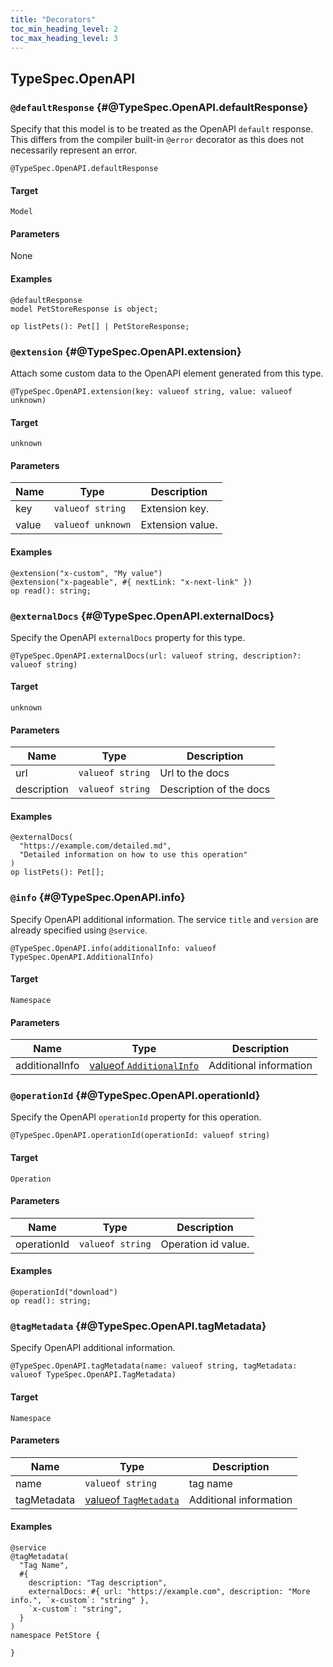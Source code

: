 ```yaml
---
title: "Decorators"
toc_min_heading_level: 2
toc_max_heading_level: 3
---
```


## TypeSpec.OpenAPI

### `@defaultResponse` {#@TypeSpec.OpenAPI.defaultResponse}

Specify that this model is to be treated as the OpenAPI `default` response.
This differs from the compiler built-in `@error` decorator as this does not necessarily represent an error.

```typespec
@TypeSpec.OpenAPI.defaultResponse
```

#### Target

`Model`

#### Parameters

None

#### Examples

```typespec
@defaultResponse
model PetStoreResponse is object;

op listPets(): Pet[] | PetStoreResponse;
```

### `@extension` {#@TypeSpec.OpenAPI.extension}

Attach some custom data to the OpenAPI element generated from this type.

```typespec
@TypeSpec.OpenAPI.extension(key: valueof string, value: valueof unknown)
```

#### Target

`unknown`

#### Parameters

| Name  | Type              | Description      |
| ----- | ----------------- | ---------------- |
| key   | `valueof string`  | Extension key.   |
| value | `valueof unknown` | Extension value. |

#### Examples

```typespec
@extension("x-custom", "My value")
@extension("x-pageable", #{ nextLink: "x-next-link" })
op read(): string;
```

### `@externalDocs` {#@TypeSpec.OpenAPI.externalDocs}

Specify the OpenAPI `externalDocs` property for this type.

```typespec
@TypeSpec.OpenAPI.externalDocs(url: valueof string, description?: valueof string)
```

#### Target

`unknown`

#### Parameters

| Name        | Type             | Description             |
| ----------- | ---------------- | ----------------------- |
| url         | `valueof string` | Url to the docs         |
| description | `valueof string` | Description of the docs |

#### Examples

```typespec
@externalDocs(
  "https://example.com/detailed.md",
  "Detailed information on how to use this operation"
)
op listPets(): Pet[];
```

### `@info` {#@TypeSpec.OpenAPI.info}

Specify OpenAPI additional information.
The service `title` and `version` are already specified using `@service`.

```typespec
@TypeSpec.OpenAPI.info(additionalInfo: valueof TypeSpec.OpenAPI.AdditionalInfo)
```

#### Target

`Namespace`

#### Parameters

| Name           | Type                                                                        | Description            |
| -------------- | --------------------------------------------------------------------------- | ---------------------- |
| additionalInfo | [valueof `AdditionalInfo`](./data-types.md#TypeSpec.OpenAPI.AdditionalInfo) | Additional information |

### `@operationId` {#@TypeSpec.OpenAPI.operationId}

Specify the OpenAPI `operationId` property for this operation.

```typespec
@TypeSpec.OpenAPI.operationId(operationId: valueof string)
```

#### Target

`Operation`

#### Parameters

| Name        | Type             | Description         |
| ----------- | ---------------- | ------------------- |
| operationId | `valueof string` | Operation id value. |

#### Examples

```typespec
@operationId("download")
op read(): string;
```

### `@tagMetadata` {#@TypeSpec.OpenAPI.tagMetadata}

Specify OpenAPI additional information.

```typespec
@TypeSpec.OpenAPI.tagMetadata(name: valueof string, tagMetadata: valueof TypeSpec.OpenAPI.TagMetadata)
```

#### Target

`Namespace`

#### Parameters

| Name        | Type                                                                  | Description            |
| ----------- | --------------------------------------------------------------------- | ---------------------- |
| name        | `valueof string`                                                      | tag name               |
| tagMetadata | [valueof `TagMetadata`](./data-types.md#TypeSpec.OpenAPI.TagMetadata) | Additional information |

#### Examples

```typespec
@service
@tagMetadata(
  "Tag Name",
  #{
    description: "Tag description",
    externalDocs: #{ url: "https://example.com", description: "More info.", `x-custom`: "string" },
    `x-custom`: "string",
  }
)
namespace PetStore {

}
```
